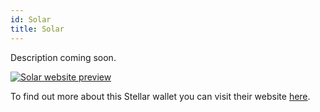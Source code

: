```yaml
---
id: Solar
title: Solar
---
```


Description coming soon.

[<img alt="Solar website preview" src="/img/Solar.png" />](https://solarwallet.io/)

To find out more about this Stellar wallet you can visit their website [here](https://solarwallet.io/).
